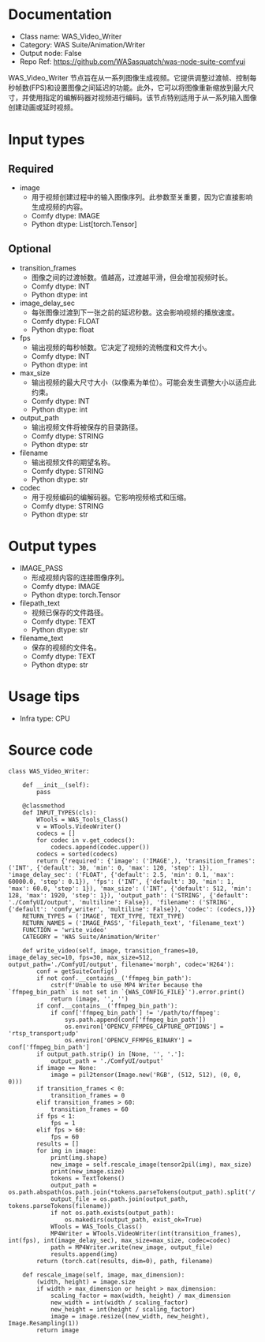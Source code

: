 # Documentation
- Class name: WAS_Video_Writer
- Category: WAS Suite/Animation/Writer
- Output node: False
- Repo Ref: https://github.com/WASasquatch/was-node-suite-comfyui

WAS_Video_Writer 节点旨在从一系列图像生成视频。它提供调整过渡帧、控制每秒帧数(FPS)和设置图像之间延迟的功能。此外，它可以将图像重新缩放到最大尺寸，并使用指定的编解码器对视频进行编码。该节点特别适用于从一系列输入图像创建动画或延时视频。

# Input types
## Required
- image
    - 用于视频创建过程中的输入图像序列。此参数至关重要，因为它直接影响生成视频的内容。
    - Comfy dtype: IMAGE
    - Python dtype: List[torch.Tensor]
## Optional
- transition_frames
    - 图像之间的过渡帧数。值越高，过渡越平滑，但会增加视频时长。
    - Comfy dtype: INT
    - Python dtype: int
- image_delay_sec
    - 每张图像过渡到下一张之前的延迟秒数。这会影响视频的播放速度。
    - Comfy dtype: FLOAT
    - Python dtype: float
- fps
    - 输出视频的每秒帧数。它决定了视频的流畅度和文件大小。
    - Comfy dtype: INT
    - Python dtype: int
- max_size
    - 输出视频的最大尺寸大小（以像素为单位）。可能会发生调整大小以适应此约束。
    - Comfy dtype: INT
    - Python dtype: int
- output_path
    - 输出视频文件将被保存的目录路径。
    - Comfy dtype: STRING
    - Python dtype: str
- filename
    - 输出视频文件的期望名称。
    - Comfy dtype: STRING
    - Python dtype: str
- codec
    - 用于视频编码的编解码器。它影响视频格式和压缩。
    - Comfy dtype: STRING
    - Python dtype: str

# Output types
- IMAGE_PASS
    - 形成视频内容的连接图像序列。
    - Comfy dtype: IMAGE
    - Python dtype: torch.Tensor
- filepath_text
    - 视频已保存的文件路径。
    - Comfy dtype: TEXT
    - Python dtype: str
- filename_text
    - 保存的视频的文件名。
    - Comfy dtype: TEXT
    - Python dtype: str

# Usage tips
- Infra type: CPU

# Source code
```
class WAS_Video_Writer:

    def __init__(self):
        pass

    @classmethod
    def INPUT_TYPES(cls):
        WTools = WAS_Tools_Class()
        v = WTools.VideoWriter()
        codecs = []
        for codec in v.get_codecs():
            codecs.append(codec.upper())
        codecs = sorted(codecs)
        return {'required': {'image': ('IMAGE',), 'transition_frames': ('INT', {'default': 30, 'min': 0, 'max': 120, 'step': 1}), 'image_delay_sec': ('FLOAT', {'default': 2.5, 'min': 0.1, 'max': 60000.0, 'step': 0.1}), 'fps': ('INT', {'default': 30, 'min': 1, 'max': 60.0, 'step': 1}), 'max_size': ('INT', {'default': 512, 'min': 128, 'max': 1920, 'step': 1}), 'output_path': ('STRING', {'default': './ComfyUI/output', 'multiline': False}), 'filename': ('STRING', {'default': 'comfy_writer', 'multiline': False}), 'codec': (codecs,)}}
    RETURN_TYPES = ('IMAGE', TEXT_TYPE, TEXT_TYPE)
    RETURN_NAMES = ('IMAGE_PASS', 'filepath_text', 'filename_text')
    FUNCTION = 'write_video'
    CATEGORY = 'WAS Suite/Animation/Writer'

    def write_video(self, image, transition_frames=10, image_delay_sec=10, fps=30, max_size=512, output_path='./ComfyUI/output', filename='morph', codec='H264'):
        conf = getSuiteConfig()
        if not conf.__contains__('ffmpeg_bin_path'):
            cstr(f'Unable to use MP4 Writer because the `ffmpeg_bin_path` is not set in `{WAS_CONFIG_FILE}`').error.print()
            return (image, '', '')
        if conf.__contains__('ffmpeg_bin_path'):
            if conf['ffmpeg_bin_path'] != '/path/to/ffmpeg':
                sys.path.append(conf['ffmpeg_bin_path'])
                os.environ['OPENCV_FFMPEG_CAPTURE_OPTIONS'] = 'rtsp_transport;udp'
                os.environ['OPENCV_FFMPEG_BINARY'] = conf['ffmpeg_bin_path']
        if output_path.strip() in [None, '', '.']:
            output_path = './ComfyUI/output'
        if image == None:
            image = pil2tensor(Image.new('RGB', (512, 512), (0, 0, 0)))
        if transition_frames < 0:
            transition_frames = 0
        elif transition_frames > 60:
            transition_frames = 60
        if fps < 1:
            fps = 1
        elif fps > 60:
            fps = 60
        results = []
        for img in image:
            print(img.shape)
            new_image = self.rescale_image(tensor2pil(img), max_size)
            print(new_image.size)
            tokens = TextTokens()
            output_path = os.path.abspath(os.path.join(*tokens.parseTokens(output_path).split('/')))
            output_file = os.path.join(output_path, tokens.parseTokens(filename))
            if not os.path.exists(output_path):
                os.makedirs(output_path, exist_ok=True)
            WTools = WAS_Tools_Class()
            MP4Writer = WTools.VideoWriter(int(transition_frames), int(fps), int(image_delay_sec), max_size=max_size, codec=codec)
            path = MP4Writer.write(new_image, output_file)
            results.append(img)
        return (torch.cat(results, dim=0), path, filename)

    def rescale_image(self, image, max_dimension):
        (width, height) = image.size
        if width > max_dimension or height > max_dimension:
            scaling_factor = max(width, height) / max_dimension
            new_width = int(width / scaling_factor)
            new_height = int(height / scaling_factor)
            image = image.resize((new_width, new_height), Image.Resampling(1))
        return image
```